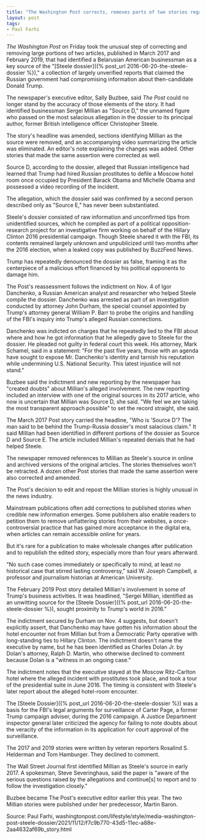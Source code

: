 ```yaml
---
title: "The Washington Post corrects, removes parts of two stories regarding the Steele dossier"
layout: post
tags:
- Paul Farhi
---
```


*The Washington Post* on Friday took the unusual step of correcting and removing large portions of two articles, published in March 2017 and February 2019, that had identified a Belarusian American businessman as a key source of the "[Steele dossier]({% post_url 2016-06-20-the-steele-dossier %})," a collection of largely unverified reports that claimed the Russian government had compromising information about then-candidate Donald Trump.

The newspaper's executive editor, Sally Buzbee, said *The Post* could no longer stand by the accuracy of those elements of the story. It had identified businessman Sergei Millian as "Source D," the unnamed figure who passed on the most salacious allegation in the dossier to its principal author, former British intelligence officer Christopher Steele.

The story's headline was amended, sections identifying Millian as the source were removed, and an accompanying video summarizing the article was eliminated. An editor's note explaining the changes was added. Other stories that made the same assertion were corrected as well.

Source D, according to the dossier, alleged that Russian intelligence had learned that Trump had hired Russian prostitutes to defile a Moscow hotel room once occupied by President Barack Obama and Michelle Obama and possessed a video recording of the incident.

The allegation, which the dossier said was confirmed by a second person described only as "Source E," has never been substantiated.

Steele's dossier consisted of raw information and unconfirmed tips from unidentified sources, which he compiled as part of a political opposition-research project for an investigative firm working on behalf of the Hillary Clinton 2016 presidential campaign. Though Steele shared it with the FBI, its contents remained largely unknown and unpublicized until two months after the 2016 election, when a leaked copy was published by BuzzFeed News.

Trump has repeatedly denounced the dossier as false, framing it as the centerpiece of a malicious effort financed by his political opponents to damage him.

The Post's reassessment follows the indictment on Nov. 4 of Igor Danchenko, a Russian American analyst and researcher who helped Steele compile the dossier. Danchenko was arrested as part of an investigation conducted by attorney John Durham, the special counsel appointed by Trump's attorney general William P. Barr to probe the origins and handling of the FBI's inquiry into Trump's alleged Russian connections.

Danchenko was indicted on charges that he repeatedly lied to the FBI about where and how he got information that he allegedly gave to Steele for the dossier. He pleaded not guilty in federal court this week. His attorney, Mark Schamel, said in a statement: "For the past five years, those with an agenda have sought to expose Mr. Danchenko's identity and tarnish his reputation while undermining U.S. National Security. This latest injustice will not stand."

Buzbee said the indictment and new reporting by the newspaper has "created doubts" about Millian's alleged involvement. The new reporting included an interview with one of the original sources in its 2017 article, who now is uncertain that Millian was Source D, she said. "We feel we are taking the most transparent approach possible" to set the record straight, she said.

The March 2017 Post story carried the headline, "Who is 'Source D'? The man said to be behind the Trump-Russia dossier's most salacious claim." It said Millian had been identified in different portions of the dossier as Source D and Source E. The article included Millian's repeated denials that he had helped Steele.

The newspaper removed references to Millian as Steele's source in online and archived versions of the original articles. The stories themselves won't be retracted. A dozen other Post stories that made the same assertion were also corrected and amended.

The Post's decision to edit and repost the Millian stories is highly unusual in the news industry.

Mainstream publications often add corrections to published stories when credible new information emerges. Some publishers also enable readers to petition them to remove unflattering stories from their websites, a once-controversial practice that has gained more acceptance in the digital era, when articles can remain accessible online for years.

But it's rare for a publication to make wholesale changes after publication and to republish the edited story, especially more than four years afterward.

"No such case comes immediately or specifically to mind, at least no historical case that stirred lasting controversy," said W. Joseph Campbell, a professor and journalism historian at American University.

The February 2019 Post story detailed Millian's involvement in some of Trump's business activities. It was headlined, "Sergei Millian, identified as an unwitting source for the [Steele Dossier]({% post_url 2016-06-20-the-steele-dossier %}), sought proximity to Trump's world in 2016."

The indictment secured by Durham on Nov. 4 suggests, but doesn't explicitly assert, that Danchenko may have gotten his information about the hotel encounter not from Millian but from a Democratic Party operative with long-standing ties to Hillary Clinton. The indictment doesn't name the executive by name, but he has been identified as Charles Dolan Jr. by Dolan's attorney, Ralph D. Martin, who otherwise declined to comment because Dolan is a "witness in an ongoing case."

The indictment notes that the executive stayed at the Moscow Ritz-Carlton hotel where the alleged incident with prostitutes took place, and took a tour of the presidential suite in June 2016. The timing is consistent with Steele's later report about the alleged hotel-room encounter.

The [Steele Dossier]({% post_url 2016-06-20-the-steele-dossier %}) was a basis for the FBI's legal arguments for surveillance of Carter Page, a former Trump campaign adviser, during the 2016 campaign. A Justice Department inspector general later criticized the agency for failing to note doubts about the veracity of the information in its application for court approval of the surveillance.

The 2017 and 2019 stories were written by veteran reporters Rosalind S. Helderman and Tom Hamburger. They declined to comment.

The Wall Street Journal first identified Millian as Steele's source in early 2017. A spokesman, Steve Severinghaus, said the paper is "aware of the serious questions raised by the allegations and continue[s] to report and to follow the investigation closely."

Buzbee became The Post's executive editor earlier this year. The two Millian stories were published under her predecessor, Martin Baron.

Source: Paul Farhi, washingtonpost.com/lifestyle/style/media-washington-post-steele-dossier/2021/11/12/f7c9b770-43d5-11ec-a88e-2aa4632af69b\_story.html
